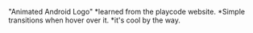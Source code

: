 "Animated Android Logo"
*learned from the playcode website.
*Simple transitions when hover over it.
*it's cool by the way.
